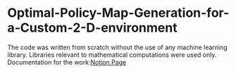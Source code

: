 # Optimal-Policy-Map-Generation-for-a-Custom-2-D-environment
The code was written from scratch without the use of any machine learning library. Libraries relevant to mathematical computations were used only.
Documentation for the work:[Notion Page](https://spiky-cricket-14b.notion.site/Inverse-RL-Generating-a-Policy-Profile-126033ce2ca580e6a0e6fdbc51d9f011)
